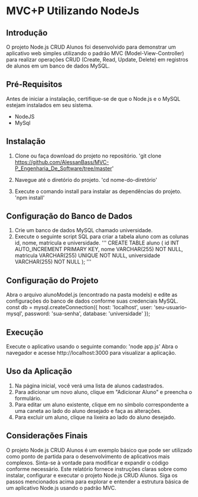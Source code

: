 # MVC+P Utilizando NodeJs

## Introdução
O projeto Node.js CRUD Alunos foi desenvolvido para demonstrar um aplicativo web simples utilizando o padrão MVC (Model-View-Controller) para realizar operações CRUD (Create, Read, Update, Delete) em registros de alunos em um banco de dados MySQL.

## Pré-Requisitos
Antes de iniciar a instalação, certifique-se de que o Node.js e o MySQL estejam instalados em seu sistema.
 - NodeJS
 - MySql

## Instalação
1.	Clone ou faça download do projeto no repositório.
 'git clone https://github.com/AlessanBass/MVC-P_Engenharia_De_Software/tree/master'
1.	Navegue até o diretório do projeto.
'cd nome-do-diretório'

1.	Execute o comando install para instalar as dependências do projeto.
'npm install'
## Configuração do Banco de Dados
1.	Crie um banco de dados MySQL chamado universidade.
1.	Execute o seguinte script SQL para criar a tabela aluno com as colunas id, nome, matricula e universidade.
'''
CREATE TABLE aluno (
  id INT AUTO_INCREMENT PRIMARY KEY,
  nome VARCHAR(255) NOT NULL,
  matricula VARCHAR(255) UNIQUE NOT NULL,
  universidade VARCHAR(255) NOT NULL
);
'''

## Configuração do Projeto
Abra o arquivo alunoModel.js (encontrado na pasta models) e edite as configurações do banco de dados conforme suas credenciais MySQL.
const db = mysql.createConnection({
    host: 'localhost',
    user: 'seu-usuario-mysql',
    password: 'sua-senha',
    database: 'universidade'
  });

## Execução
Execute o aplicativo usando o seguinte comando:
'node app.js'
Abra o navegador e acesse http://localhost:3000 para visualizar a aplicação.

##	Uso da Aplicação
1.	Na página inicial, você verá uma lista de alunos cadastrados.
1.	Para adicionar um novo aluno, clique em "Adicionar Aluno" e preencha o formulário.
1.	Para editar um aluno existente, clique em no símbolo correspondente a uma caneta ao lado do aluno desejado e faça as alterações.
1.	Para excluir um aluno, clique na lixeira ao lado do aluno desejado.

## Considerações Finais
O projeto Node.js CRUD Alunos é um exemplo básico que pode ser utilizado como ponto de partida para o desenvolvimento de aplicativos mais complexos. Sinta-se à vontade para modificar e expandir o código conforme necessário.
Este relatório fornece instruções claras sobre como instalar, configurar e executar o projeto Node.js CRUD Alunos. Siga os passos mencionados acima para explorar e entender a estrutura básica de um aplicativo Node.js usando o padrão MVC.
